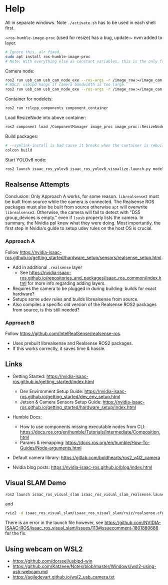 # Help

All in separate windows. Note `./activate.sh` has to be used in each shell first.

~`ros-humble-image-proc` (used for resize) has a bug, update:~ nvm added to layer.

```sh
# Ignore this, alr fixed.
sudo apt install ros-humble-image-proc
# Note: With everything else as constant variables, this is the only factor between it working & not.
```

Camera node:

```sh
ros2 run usb_cam usb_cam_node_exe --ros-args -r /image_raw:=/image_cam -p brightness:=100
# WSL2: usbipd hangs if camera bandwidth is too large.
ros2 run usb_cam usb_cam_node_exe --ros-args -r /image_raw:=/image_cam -p framerate:=10.0 -p pixel_format:=mjpeg2rgb -p brightness:=100
```

Container for nodelets:

```sh
ros2 run rclcpp_components component_container
```

Load ResizeNode into above container:

```sh
ros2 component load /ComponentManager image_proc image_proc::ResizeNode -r /image:=/image_cam -r /resize:=/image -p use_scale:=false -p height:=640 -p width:=640
```

Build packages:

```sh
# --symlink-install is bad cause it breaks when the container is rebuilt.
colcon build
```

Start YOLOv8 node:

```sh
ros2 launch isaac_ros_yolov8 isaac_ros_yolov8_visualize.launch.py model_file_path:=/workspaces/isaac_ros-dev/models/yolov8s.onnx engine_file_path:=/workspaces/isaac_ros-dev/models/yolov8s.plan input_binding_names:=['images'] output_binding_names:=['output0'] network_image_width:=640 network_image_height:=640 force_engine_update:=False image_mean:=[0.0,0.0,0.0] image_stddev:=[1.0,1.0,1.0] input_image_width:=640 input_image_height:=640 confidence_threshold:=0.25 nms_threshold:=0.45
```

## Realsense Attempts

Conclusion: Only Approach A works, for some reason. `librealsense2` must be built from source while the camera is connected. The Realsense ROS packages must also be built from source otherwise `apt` will overwrite `librealsense2`. Otherwise, the camera will fail to detect with "DS5 group_devices is empty." even if `lsusb` properly lists the camera. In summary, the Nividia ppl knew what they were doing. Most importantly, the first step in Nvidia's guide to setup udev rules on the host OS is crucial.

### Approach A

Follow <https://nvidia-isaac-ros.github.io/getting_started/hardware_setup/sensors/realsense_setup.html>.

- Add in additional `.realsense` layer
  - See <https://nvidia-isaac-ros.github.io/repositories_and_packages/isaac_ros_common/index.html> for more info regarding adding layers.
- Requires the camera to be plugged in during building: builds for exact hardware?
- Setups some udev rules and builds librealsense from source.
- Also compiles a specific old version of the Realsense ROS2 packages from source, is this still needed?

### Approach B

Follow <https://github.com/IntelRealSense/realsense-ros>.

- Uses prebuilt librealsense and Realsense ROS2 packages.
- If this works correctly, it saves time & hassle.

## Links

- Getting Started: <https://nvidia-isaac-ros.github.io/getting_started/index.html>
  - Dev Environment Setup Guide: <https://nvidia-isaac-ros.github.io/getting_started/dev_env_setup.html>
  - Jetson & Camera Sensors Setup Guide: <https://nvidia-isaac-ros.github.io/getting_started/hardware_setup/index.html>

- Humble Docs:
  - How to use components missing executable nodes from CLI: <https://docs.ros.org/en/humble/Tutorials/Intermediate/Composition.html>
  - Params & remapping: <https://docs.ros.org/en/humble/How-To-Guides/Node-arguments.html>

- Default camera library: <https://gitlab.com/boldhearts/ros2_v4l2_camera>
- Nvidia blog posts: <https://nvidia-isaac-ros.github.io/blog/index.html>

## Visual SLAM Demo

```sh
ros2 launch isaac_ros_visual_slam isaac_ros_visual_slam_realsense.launch.py
```

and

```sh
rviz2 -d isaac_ros_visual_slam/isaac_ros_visual_slam/rviz/realsense.cfg.rviz
```

There is an error in the launch file however, see <https://github.com/NVIDIA-ISAAC-ROS/isaac_ros_visual_slam/issues/113#issuecomment-1801880688> for the fix.

## Using webcam on WSL2

- <https://github.com/dorssel/usbipd-win>
- <https://github.com/Katzeee/Notes/blob/master/Windows/wsl2-using-usb-webcam.md>
- <https://agiledevart.github.io/wsl2_usb_camera.txt>
